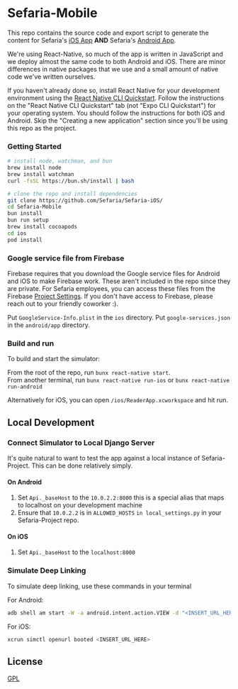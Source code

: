 # Sefaria-Mobile
This repo contains the source code and export script to generate the content for Sefaria's [iOS App](https://itunes.apple.com/us/app/sefaria/id1163273965?mt=8) **AND** Sefaria's [Android App](https://play.google.com/store/apps/details?id=org.sefaria.sefaria&hl=en&gl=US). 

We're using React-Native, so much of the app is written in JavaScript and we deploy almost the same code to both Android and iOS. There are minor differences in native packages that we use and a small amount of native code we've written ourselves.

If you haven't already done so, install React Native for your development environment using the [React Native CLI Quickstart](https://reactnative.dev/docs/environment-setup). Follow the instructions on the "React Native CLI Quickstart" tab (not "Expo CLI Quickstart") for your operating system. You should follow the instructions for both iOS and Android. Skip the "Creating a new application" section since you'll be using this repo as the project. 

### Getting Started

```sh
# install node, watchman, and bun
brew install node
brew install watchman
curl -fsSL https://bun.sh/install | bash

# clone the repo and install dependencies
git clone https://github.com/Sefaria/Sefaria-iOS/
cd Sefaria-Mobile                          
bun install
bun run setup
brew install cocoapods
cd ios
pod install
```

### Google service file from Firebase

Firebase requires that you download the Google service files for Android and iOS to make Firebase work. These aren't included in the repo since they are private. For Sefaria employees, you can access these files from the Firebase [Project Settings](https://console.firebase.google.com/u/0/project/sefaria-mobile-analytics/settings/general/android:org.sefaria.sefaria). If you don't have access to Firebase, please reach out to your friendly coworker :).

Put `GoogleService-Info.plist` in the `ios` directory.
Put `google-services.json` in the `android/app` directory.

### Build and run

To build and start the simulator:

From the root of the repo, run `bunx react-native start`.  
From another terminal, run `bunx react-native run-ios` or `bunx react-native run-android`

Alternatively for iOS, you can open `/ios/ReaderApp.xcworkspace` and hit run.


## Local Development

### Connect Simulator to Local Django Server

It's quite natural to want to test the app against a local instance of Sefaria-Project. This can be done relatively simply.

#### On Android ####

1. Set `Api._baseHost` to the `10.0.2.2:8000` this is a special alias that maps to localhost on your development machine
2. Ensure that `10.0.2.2` is in `ALLOWED_HOSTS` `in local_settings.py` in your Sefaria-Project repo.

#### On iOS ####
1. Set `Api._baseHost` to the `localhost:8000` 


### Simulate Deep Linking

To simulate deep linking, use these commands in your terminal

For Android:
```bash
adb shell am start -W -a android.intent.action.VIEW -d "<INSERT_URL_HERE>" org.sefaria.sefaria
```

For iOS:
```bash
xcrun simctl openurl booted <INSERT_URL_HERE>
```

## License
[GPL](http://www.gnu.org/copyleft/gpl.html)
